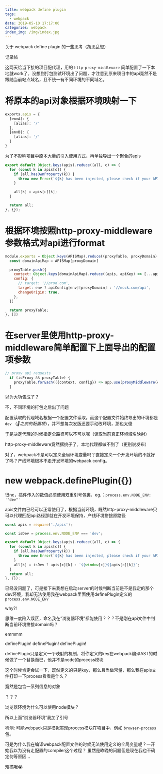 ```yaml
---
title: webpack define plugin
tags:
  - webpack
date: 2019-05-10 17:17:00
categories: webpack
index_img: /img/index.jpg
---
```

关于 webpack define plugin 的一些思考（胡思乱想）

记录帖
<!-- more -->

这两天给当下接的项目配代理，用的 `http-proxy-middleware` 简单配置了一下本地就work了，没想到打包测试环境出了问题，才注意到原来项目中的api竟然不是跟随当前站点域名，且不统一有不同环境的不同域名。

# 将原本的api对象根据环境映射一下

```js
exports.apis = {
  [envA]: {
    [alias]: '/'
  },
  [envB]: {
    [alias]: '/'
  }
}
```

为了不影响项目中原本大量的引入使用方式，再单独导出一个聚合的apis
```js
export default Object.keys(apis).reduce((all, c) => {
  for (const k in apis[c]) {
    if (all.hasOwnProperty(k)) {
      throw new Error(`${k} has been injected, please check if your API key is duplicated.`);
    }

    all[k] = apis[c][k];
  }

  return all;
}, {});
```

# 根据环境按照http-proxy-middleware参数格式对api进行format

```js
module.exports = Object.keys(APISMap).reduce((proxyTable, proxyDomain) => {
  const domainApiMap = APISMap[proxyDomain]

  proxyTable.push({
    context: Object.keys(domainApiMap).reduce((apis, apiKey) => [...apis, domainApiMap[apiKey]], []),
    config: {
      // target: '//prod.com',
      target: env ? apiConfig[env][proxyDomain] : '//mock.com/api',
      changeOrigin: true,  
    },
  })

  return proxyTable;
}, [])

```

# 在server里使用http-proxy-middleware简单配置下上面导出的配置项参数
```js
// proxy api requests
  if (isProxy && proxyTable) {
    proxyTable.forEach(({context, config}) => app.use(proxyMiddleware(context, config)))
  }
```

以为大功告成了？

不，不同环境的打包之后出了问题

配置读取的代理域名根据一个配置文件读取，而这个配置文件始终导出的环境都是`dev` （_之前的配置项_），并不想每次发版还要手动改环境，那也太傻

于是决定代理的时候指定全路径可以不可以呢（读取当前真正环境域名映射）

http-proxy-middleware竟然撂挑子了，本地代理都做不到了（更别说发布）

对了，webpack不是可以定义全局环境变量吗？直接定义一个开发环境的不就好了吗？产线环境根本不走开发环境的webpack.config。

# new webpack.definePlugin({})

很nc，插件传入的数值必须使用双重引号包裹，eg.：`process.env.NODE_ENV: '"dev"'`

apis文件内已经可以正常使用了，根据当前环境，既然http-proxy-middleware只可以代理匹配api路径那就在开发环境保持，产线环境拼接原路径
```js
const apis = require('./apis');

const isDev = process.env.NODE_ENV === 'dev';

export default Object.keys(apis).reduce((all, c) => {
  for (const k in apis[c]) {
    if (all.hasOwnProperty(k)) {
      throw new Error(`${k} has been injected, please check if your API key is duplicated.`);
    }
    all[k] = isDev ? apis[c][k] : `${window[c]}${apis[c][k]}`;
  }
  return all;
}, {});
```

已经没问题了，可是接下来我想在启动server的时候判断当前是不是我定的那个dev环境，我却无法使用我在webpack里面使用definePlugin定义的`process.env.NODE_ENV`

why?!

思维一度陷入误区，命名我在“浏览器环境”都能使用？？？不是刚在api文件中判断当前环境拼接domain吗？

emmmm

definePlugin!
definePlugin!
definePlugin!

definePlugin只是定义一个映射的机制，将你定义的key在webpack编译AST的时候做了一个替换而已，他并不是node的process模块

这个时候肯定会试一下，既然定义的只是key，那么且当做常量，那么我在apis文件打印一下process看看是什么？

竟然是包含一系列信息的对象

？？？

浏览器环境为什么可以使用node模块？

所以上面“浏览器环境”我加了引号

猜测: 可能webpack只是模拟实现process模块在项目中，例如 `browser-process` 包。

可是为什么我在编译webpack配置文件的时候无法使用定义的全局变量呢？一开始我以为没有走配置的compiler这个过程？
虽然是昨晚的问题但是现在我也不确定何等原因...

难搞哦😭
